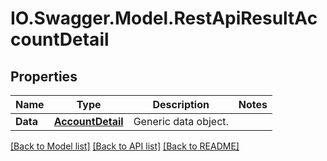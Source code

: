 # IO.Swagger.Model.RestApiResultAccountDetail
## Properties

Name | Type | Description | Notes
------------ | ------------- | ------------- | -------------
**Data** | [**AccountDetail**](AccountDetail.md) | Generic data object. | 

[[Back to Model list]](../README.md#documentation-for-models) [[Back to API list]](../README.md#documentation-for-api-endpoints) [[Back to README]](../README.md)

